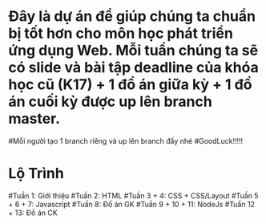 # Đây là dự án để giúp chúng ta chuẩn bị tốt hơn cho môn học phát triển ứng dụng Web. Mỗi tuần chúng ta sẽ có slide và bài tập deadline của khóa học cũ (K17) + 1 đồ án giữa kỳ + 1 đồ án cuối kỳ được up lên branch master.
#Mỗi người tạo 1 branch riêng và up lên branch đấy nhé #GoodLuck!!!!!
# Lộ Trình
#Tuần 1: Giới thiệu
#Tuần 2: HTML
#Tuần 3 + 4: CSS + CSS/Layout
#Tuần 5 + 6 + 7: Javascript
#Tuần 8: Đồ án GK
#Tuần 9 + 10 + 11: NodeJs
#Tuần 12 + 13: Đồ án CK
